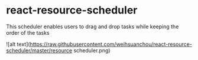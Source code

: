 # react-resource-scheduler
This scheduler enables users to drag and drop tasks while keeping the order of the tasks


![alt text](https://raw.githubusercontent.com/weihsuanchou/react-resource-scheduler/master/resource scheduler.png)
